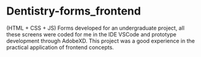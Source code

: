# Dentistry-forms_frontend
(HTML + CSS + JS)
Forms developed for an undergraduate project, all these screens were coded for me in the IDE VSCode and prototype development through AdobeXD.
This project was a good experience in the practical application of frontend concepts.
